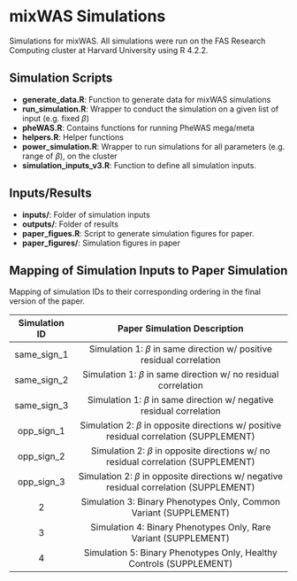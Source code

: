 # mixWAS Simulations
Simulations for mixWAS. All simulations were run on the FAS Research Computing cluster at Harvard University using R 4.2.2.

## Simulation Scripts
* __generate_data.R__: Function to generate data for mixWAS simulations
* __run_simulation.R__: Wrapper to conduct the simulation on a given list of input (e.g. fixed $\beta$)
* __pheWAS.R__: Contains functions for running PheWAS mega/meta
* __helpers.R__: Helper functions
* __power_simulation.R__: Wrapper to run simulations for all parameters (e.g. range of $\beta$), on the cluster
* __simulation_inputs_v3.R__: Function to define all simulation inputs.

## Inputs/Results
* __inputs/__: Folder of simulation inputs
* __outputs/__: Folder of results
* __paper_figues.R__: Script to generate simulation figures for paper.
* __paper_figures/__: Simulation figures in paper

## Mapping of Simulation Inputs to Paper Simulation

Mapping of simulation IDs to their corresponding ordering in the final version of the paper.

| Simulation ID |                            Paper Simulation Description                           |
|:-------------:|:---------------------------------------------------------------------------------:|
|  same_sign_1  |      Simulation 1: $\beta$ in same direction w/ positive residual correlation     |
|  same_sign_2  |         Simulation 1: $\beta$ in same direction w/ no residual correlation        |
|  same_sign_3  |      Simulation 1: $\beta$ in same direction w/ negative residual correlation     |
|   opp_sign_1  |   Simulation 2: $\beta$ in opposite directions w/ positive residual correlation (SUPPLEMENT)   |
|   opp_sign_2  |      Simulation 2: $\beta$ in opposite directions w/ no residual correlation  (SUPPLEMENT)     |
|   opp_sign_3  |   Simulation 2: $\beta$ in opposite directions w/ negative residual correlation (SUPPLEMENT)   |
|       2       |         Simulation 3: Binary Phenotypes Only, Common Variant (SUPPLEMENT)         |
|       3       |          Simulation 4: Binary Phenotypes Only, Rare Variant (SUPPLEMENT)          |
|       4       | Simulation 5: Binary Phenotypes Only, Healthy Controls (SUPPLEMENT) |

